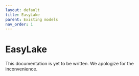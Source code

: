 ```yaml
---
layout: default
title: EasyLake
parent: Existing models
nav_order: 1
---
```

# EasyLake

This documentation is yet to be written. We apologize for the inconvenience.
